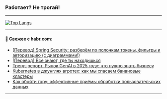 ### Работает? Не трогай!

---
<!--
#### 🛠️ Technical stack:

![Java](https://img.shields.io/badge/Java-informational?logo=Oracle&style=flat&logoColor=white&color=FF4500)
![Kotlin](https://img.shields.io/badge/Kotlin-informational?logo=Kotlin&style=flat&logoColor=white&color=774D97)
![TS](https://img.shields.io/badge/TypeScript-informational?logo=typeScript&style=flat&logoColor=black&color=017acc)
![Python](https://img.shields.io/badge/Python-informational?logo=Python&style=flat&logoColor=black&color=ffdd54) <br>
![Spring](https://img.shields.io/badge/Spring-informational?logo=Spring&style=flat&logoColor=white&color=6DB33F) 
![SpringBoot](https://img.shields.io/badge/SpringBoot-informational?logo=SpringBoot&style=flat&logoColor=white&color=6DB33F)
![Nest](https://img.shields.io/badge/NestJS-informational?logo=NestJS&style=flat&logoColor=white&color=E0234E) 
![NodeJS](https://img.shields.io/badge/NodeJS-informational?logo=node.js&style=flat&logoColor=white&color=70A760)<br>
![PostgreSQL](https://img.shields.io/badge/PostgreSQL-informational?logo=PostgreSQL&style=flat&logoColor=white&color=DAA520)
![MongoDB](https://img.shields.io/badge/MongoDB-informational?logo=MongoDB&style=flat&logoColor=white&color=870000)
![Apache](https://img.shields.io/badge/Apache-informational?logo=apache&style=flat&logoColor=white&color=f74e28)

___ 
-->

<!--- #### 🛠️ : --->

[![Top Langs](https://github-readme-stats-82jvfl3w3-advtsettinggmailcoms-projects.vercel.app/api/top-langs/?username=zloylis&langs_count=10&hide_title=true&title_color=e6edf3&size_weight=0.5&count_weight=0.5&layout=compact&hide_progress=true&hide_border=true&theme=dracula)](https://github.com/zloylis)

<!---


####  :octocat:&nbsp;&nbsp; Статистика:

![GitHub stats](https://github-readme-stats-u2qms2cxw-advtsettinggmailcoms-projects.vercel.app/api?username=zloylis&show_icons=true&hide_border=true&theme=dracula&title_color=e6edf3&include_all_commits=true&count_private=true&hide_rank=false&hide_title=true&rank_icon=github)
-->
---

#### 💬 Свежее с habr.com:

<!-- BLOG-POST-LIST:START -->
- [[Перевод] Spring Security: разберём по полочкам токены, фильтры и авторизацию &lpar;с диаграммами!&rpar;](https://habr.com/ru/companies/spring_aio/articles/879704/?utm_source=habrahabr&utm_medium=rss&utm_campaign=879704)
- [[Перевод] Все знают, где ты находишься](https://habr.com/ru/companies/ruvds/articles/879626/?utm_source=habrahabr&utm_medium=rss&utm_campaign=879626)
- [Тренд-репорт. Рынок GenAI в 2025 году: что нужно знать бизнесу](https://habr.com/ru/companies/redmadrobot/articles/879750/?utm_source=habrahabr&utm_medium=rss&utm_campaign=879750)
- [Kubernetes в джунглях агротех: как мы спасаем банановые кластеры](https://habr.com/ru/companies/rshb/articles/879470/?utm_source=habrahabr&utm_medium=rss&utm_campaign=879470)
- [Как обойти гору: эффективные приёмы обработки пользовательских данных](https://habr.com/ru/companies/vk/articles/879386/?utm_source=habrahabr&utm_medium=rss&utm_campaign=879386)
<!-- BLOG-POST-LIST:END -->

---
